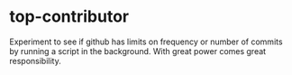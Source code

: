 # top-contributor

Experiment to see if github has limits on frequency or number of commits by running a script in the background. With great power comes great responsibility.

